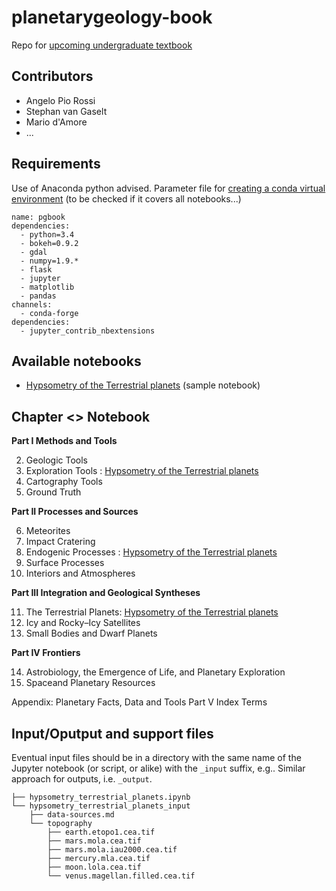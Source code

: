 # planetarygeology-book
Repo for [upcoming undergraduate textbook](http://www.springer.com/de/book/9783319651774)

## Contributors
- Angelo Pio Rossi
- Stephan van Gaselt
- Mario d'Amore
- ...

## Requirements
Use of Anaconda python advised. Parameter file for [creating a conda virtual environment](https://conda.io/docs/using/envs.html#create-environment-file-by-hand) (to be checked if it covers all notebooks...)

```
name: pgbook
dependencies:
  - python=3.4
  - bokeh=0.9.2
  - gdal
  - numpy=1.9.*
  - flask
  - jupyter
  - matplotlib
  - pandas
channels:
  - conda-forge
dependencies:
  - jupyter_contrib_nbextensions
```

## Available notebooks
* [Hypsometry of the Terrestrial planets](hypsometry_terrestrial_planets.ipynb) (sample notebook)

## Chapter <> Notebook 

**Part I Methods and Tools**

2. Geologic Tools
3. Exploration Tools : [Hypsometry of the Terrestrial planets](https://github.com/openplanetary/planetarygeology-book/blob/master/hypsometry_terrestrial_planets.ipynb)
4. Cartography Tools
5. Ground Truth

**Part II Processes and Sources**

6. Meteorites
7. Impact Cratering
8. Endogenic Processes : [Hypsometry of the Terrestrial planets](https://github.com/openplanetary/planetarygeology-book/blob/master/hypsometry_terrestrial_planets.ipynb)
9. Surface Processes
10. Interiors and Atmospheres

**Part III Integration and Geological Syntheses**

11. The Terrestrial Planets: [Hypsometry of the Terrestrial planets](https://github.com/openplanetary/planetarygeology-book/blob/master/hypsometry_terrestrial_planets.ipynb)
12. Icy and Rocky–Icy Satellites
13. Small Bodies and Dwarf Planets

**Part IV Frontiers**

14. Astrobiology, the Emergence of Life, and Planetary Exploration
15. Spaceand Planetary Resources

Appendix: Planetary Facts, Data and Tools
Part V Index Terms

## Input/Oputput and support files 
Eventual input files should be in a directory with the same name of the Jupyter notebook (or script, or alike) with the ```_input``` suffix, e.g.. Similar approach for outputs, i.e. ```_output```.

```
├── hypsometry_terrestrial_planets.ipynb
└── hypsometry_terrestrial_planets_input
    ├── data-sources.md
    └── topography
        ├── earth.etopo1.cea.tif
        ├── mars.mola.cea.tif
        ├── mars.mola.iau2000.cea.tif
        ├── mercury.mla.cea.tif
        ├── moon.lola.cea.tif
        └── venus.magellan.filled.cea.tif
```
